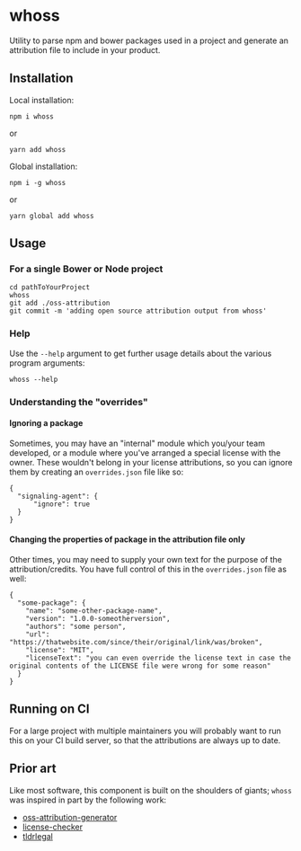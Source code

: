 # whoss
Utility to parse npm and bower packages used in a project and generate an attribution file to include in your product.

## Installation

Local installation:

```
npm i whoss
```
or
```
yarn add whoss
```


Global installation:

```
npm i -g whoss
```
or
```
yarn global add whoss
```

## Usage

### For a single Bower or Node project
```
cd pathToYourProject
whoss
git add ./oss-attribution
git commit -m 'adding open source attribution output from whoss'
```

### Help

Use the `--help` argument to get further usage details about the various program arguments:

```
whoss --help
```

### Understanding the "overrides"

#### Ignoring a package
Sometimes, you may have an "internal" module which you/your team developed, or a module where you've arranged a special license with the owner. These wouldn't belong in your license attributions, so you can ignore them by creating an `overrides.json` file like so:
```
{
  "signaling-agent": {
      "ignore": true 
  }
}
```

#### Changing the properties of package in the attribution file only
Other times, you may need to supply your own text for the purpose of the attribution/credits. You have full control of this in the `overrides.json` file as well:
```
{
  "some-package": {
    "name": "some-other-package-name",
    "version": "1.0.0-someotherversion",
    "authors": "some person",
    "url": "https://thatwebsite.com/since/their/original/link/was/broken",
    "license": "MIT",
    "licenseText": "you can even override the license text in case the original contents of the LICENSE file were wrong for some reason"
  }
}
```

## Running on CI
For a large project with multiple maintainers you will probably want to run this on your CI build server, so that the attributions are always up to date.

## Prior art
Like most software, this component is built on the shoulders of giants; `whoss` was inspired in part by the following work:

  - [oss-attribution-generator](https://github.com/zumwald/oss-attribution-generator)
  - [license-checker](https://github.com/davglass/license-checker)
  - [tldrlegal](https://github.com/eladnava/tldrlegal)
